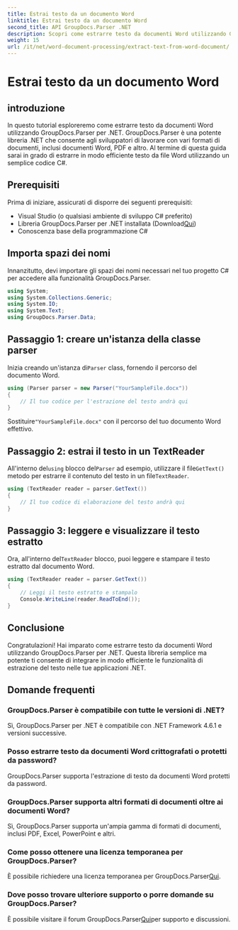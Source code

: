 ```yaml
---
title: Estrai testo da un documento Word
linktitle: Estrai testo da un documento Word
second_title: API GroupDocs.Parser .NET
description: Scopri come estrarre testo da documenti Word utilizzando GroupDocs.Parser per .NET. Guida passo passo con esempi di codice.
weight: 15
url: /it/net/word-document-processing/extract-text-from-word-document/
---
```


# Estrai testo da un documento Word

## introduzione
In questo tutorial esploreremo come estrarre testo da documenti Word utilizzando GroupDocs.Parser per .NET. GroupDocs.Parser è una potente libreria .NET che consente agli sviluppatori di lavorare con vari formati di documenti, inclusi documenti Word, PDF e altro. Al termine di questa guida sarai in grado di estrarre in modo efficiente testo da file Word utilizzando un semplice codice C#.
## Prerequisiti
Prima di iniziare, assicurati di disporre dei seguenti prerequisiti:
- Visual Studio (o qualsiasi ambiente di sviluppo C# preferito)
- Libreria GroupDocs.Parser per .NET installata (Download[Qui](https://releases.groupdocs.com/parser/net/))
- Conoscenza base della programmazione C#

## Importa spazi dei nomi
Innanzitutto, devi importare gli spazi dei nomi necessari nel tuo progetto C# per accedere alla funzionalità GroupDocs.Parser.
```csharp
using System;
using System.Collections.Generic;
using System.IO;
using System.Text;
using GroupDocs.Parser.Data;
```
## Passaggio 1: creare un'istanza della classe parser
 Inizia creando un'istanza di`Parser` class, fornendo il percorso del documento Word.
```csharp
using (Parser parser = new Parser("YourSampleFile.docx"))
{
    // Il tuo codice per l'estrazione del testo andrà qui
}
```
 Sostituire`"YourSampleFile.docx"` con il percorso del tuo documento Word effettivo.
## Passaggio 2: estrai il testo in un TextReader
 All'interno del`using` blocco del`Parser` ad esempio, utilizzare il file`GetText()` metodo per estrarre il contenuto del testo in un file`TextReader`.
```csharp
using (TextReader reader = parser.GetText())
{
    // Il tuo codice di elaborazione del testo andrà qui
}
```
## Passaggio 3: leggere e visualizzare il testo estratto
 Ora, all'interno del`TextReader` blocco, puoi leggere e stampare il testo estratto dal documento Word.
```csharp
using (TextReader reader = parser.GetText())
{
    // Leggi il testo estratto e stampalo
    Console.WriteLine(reader.ReadToEnd());
}
```

## Conclusione
Congratulazioni! Hai imparato come estrarre testo da documenti Word utilizzando GroupDocs.Parser per .NET. Questa libreria semplice ma potente ti consente di integrare in modo efficiente le funzionalità di estrazione del testo nelle tue applicazioni .NET.

## Domande frequenti
### GroupDocs.Parser è compatibile con tutte le versioni di .NET?
Sì, GroupDocs.Parser per .NET è compatibile con .NET Framework 4.6.1 e versioni successive.
### Posso estrarre testo da documenti Word crittografati o protetti da password?
GroupDocs.Parser supporta l'estrazione di testo da documenti Word protetti da password.
### GroupDocs.Parser supporta altri formati di documenti oltre ai documenti Word?
Sì, GroupDocs.Parser supporta un'ampia gamma di formati di documenti, inclusi PDF, Excel, PowerPoint e altri.
### Come posso ottenere una licenza temporanea per GroupDocs.Parser?
 È possibile richiedere una licenza temporanea per GroupDocs.Parser[Qui](https://purchase.groupdocs.com/temporary-license/).
### Dove posso trovare ulteriore supporto o porre domande su GroupDocs.Parser?
 È possibile visitare il forum GroupDocs.Parser[Qui](https://forum.groupdocs.com/c/parser/17)per supporto e discussioni.